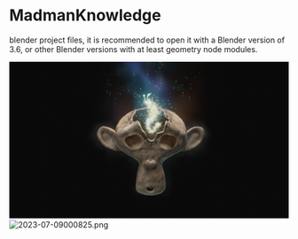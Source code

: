 # MadmanKnowledge
blender project files, it is recommended to open it with a Blender version of 3.6, or other Blender versions with at least geometry node modules.

![0140.png](https://github.com/iZerat/resource/blob/main/0140.png)
![2023-07-09000825.png](https://github.com/iZerat/resource/blob/main/2023-07-09000825.png)

